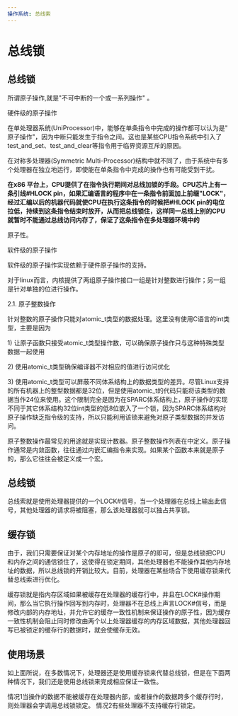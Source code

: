 ```yaml
---
操作系统: 总线索
---
```


# 总线锁

## 总线锁

所谓原子操作,就是"不可中断的一个或一系列操作" 。

硬件级的原子操作

在单处理器系统\(UniProcessor\)中，能够在单条指令中完成的操作都可以认为是" 原子操作"，因为中断只能发生于指令之间。这也是某些CPU指令系统中引入了test\_and\_set、test\_and\_clear等指令用于临界资源互斥的原因。

在对称多处理器\(Symmetric Multi-Processor\)结构中就不同了，由于系统中有多个处理器在独立地运行，即使能在单条指令中完成的操作也有可能受到干扰。

 **在x86 平台上，CPU提供了在指令执行期间对总线加锁的手段。CPU芯片上有一条引线\#HLOCK pin，如果汇编语言的程序中在一条指令前面加上前缀"LOCK"，经过汇编以后的机器代码就使CPU在执行这条指令的时候把\#HLOCK pin的电位拉低，持续到这条指令结束时放开，从而把总线锁住，这样同一总线上别的CPU就暂时不能通过总线访问内存了，保证了这条指令在多处理器环境中的** 

原子性。

软件级的原子操作

软件级的原子操作实现依赖于硬件原子操作的支持。

对于linux而言，内核提供了两组原子操作接口一组是针对整数进行操作；另一组是针对单独的位进行操作。

2.1. 原子整数操作

针对整数的原子操作只能对atomic\_t类型的数据处理。这里没有使用C语言的int类型，主要是因为

1\) 让原子函数只接受atomic\_t类型操作数，可以确保原子操作只与这种特殊类型数据一起使用

2\) 使用atomic\_t类型确保编译器不对相应的值进行访问优化

3\) 使用atomic\_t类型可以屏蔽不同体系结构上的数据类型的差异。尽管Linux支持的所有机器上的整型数据都是32位，但是使用atomic\_t的代码只能将该类型的数据当作24位来使用。这个限制完全是因为在SPARC体系结构上，原子操作的实现不同于其它体系结构32位int类型的低8位嵌入了一个锁，因为SPARC体系结构对原子操作缺乏指令级的支持，所以只能利用该锁来避免对原子类型数据的并发访问。

原子整数操作最常见的用途就是实现计数器。原子整数操作列表在中定义。原子操作通常是内敛函数，往往通过内嵌汇编指令来实现。如果某个函数本来就是原子的，那么它往往会被定义成一个宏。

## 总线锁

总线索就是使用处理器提供的一个LOCK\#信号，当一个处理器在总线上输出此信号，其他处理器的请求将被阻塞，那么该处理器就可以独占共享锁。

## 缓存锁

由于，我们只需要保证对某个内存地址的操作是原子的即可，但是总线锁把CPU和内存之间的通信锁住了，这使得在锁定期间，其他处理器也不能操作其他内存地址的数据，所以总线锁的开销比较大。目前，处理器在某些场合下使用缓存锁来代替总线索进行优化。

缓存锁就是指内存区域如果被缓存在处理器的缓存行中，并且在LOCK\#操作期间，那么当它执行操作回写到内存时，处理器不在总线上声言LOCK\#信号，而是修改内部的内存地址，并允许它的缓存一致性机制来保证操作的原子性，因为缓存一致性机制会阻止同时修改由两个以上处理器缓存的内存区域数据，其他处理器回写已被锁定的缓存行的数据时，就会使缓存无效。

## 使用场景

如上面所说，在多数情况下，处理器还是使用缓存锁来代替总线锁，但是在下面两种情况下，我们还是使用总线锁来完成相应保证一致性。

情况1当操作的数据不能被缓存在处理器内部，或者操作的数据跨多个缓存行时，则处理器会字调用总线锁锁定。 情况2有些处理器不支持缓存行锁定。

